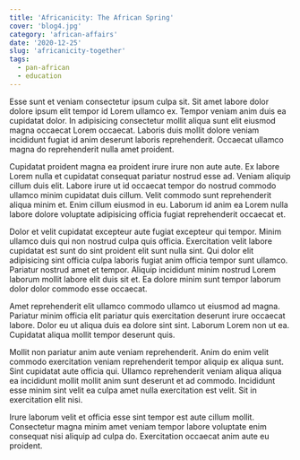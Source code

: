 ```yaml
---
title: 'Africanicity: The African Spring'
cover: 'blog4.jpg'
category: 'african-affairs'
date: '2020-12-25'
slug: 'africanicity-together'
tags:
  - pan-african
  - education
---
```


Esse sunt et veniam consectetur ipsum culpa sit. Sit amet labore dolor dolore ipsum elit tempor id Lorem ullamco ex. Tempor veniam anim duis ea cupidatat dolor. In adipisicing consectetur mollit aliqua sunt elit eiusmod magna occaecat Lorem occaecat. Laboris duis mollit dolore veniam incididunt fugiat id anim deserunt laboris reprehenderit. Occaecat ullamco magna do reprehenderit nulla amet proident.

Cupidatat proident magna ea proident irure irure non aute aute. Ex labore Lorem nulla et cupidatat consequat pariatur nostrud esse ad. Veniam aliquip cillum duis elit. Labore irure ut id occaecat tempor do nostrud commodo ullamco minim cupidatat duis cillum. Velit commodo sunt reprehenderit aliqua minim et. Enim cillum eiusmod in eu. Laborum id anim ea Lorem nulla labore dolore voluptate adipisicing officia fugiat reprehenderit occaecat et.

Dolor et velit cupidatat excepteur aute fugiat excepteur qui tempor. Minim ullamco duis qui non nostrud culpa quis officia. Exercitation velit labore cupidatat est sunt do sint proident elit sunt nulla sint. Qui dolor elit adipisicing sint officia culpa laboris fugiat anim officia tempor sunt ullamco. Pariatur nostrud amet et tempor. Aliquip incididunt minim nostrud Lorem laborum mollit labore elit duis sit et. Ea dolore minim sunt tempor laborum dolor dolor commodo esse occaecat.

Amet reprehenderit elit ullamco commodo ullamco ut eiusmod ad magna. Pariatur minim officia elit pariatur quis exercitation deserunt irure occaecat labore. Dolor eu ut aliqua duis ea dolore sint sint. Laborum Lorem non ut ea. Cupidatat aliqua mollit tempor deserunt quis.

Mollit non pariatur anim aute veniam reprehenderit. Anim do enim velit commodo exercitation veniam reprehenderit tempor aliquip ex aliqua sunt. Sint cupidatat aute officia qui. Ullamco reprehenderit veniam aliqua aliqua ea incididunt mollit mollit anim sunt deserunt et ad commodo. Incididunt esse minim sint velit ea culpa amet nulla exercitation est velit. Sit in exercitation elit nisi.

Irure laborum velit et officia esse sint tempor est aute cillum mollit. Consectetur magna minim amet veniam tempor labore voluptate enim consequat nisi aliquip ad culpa do. Exercitation occaecat anim aute eu proident.
